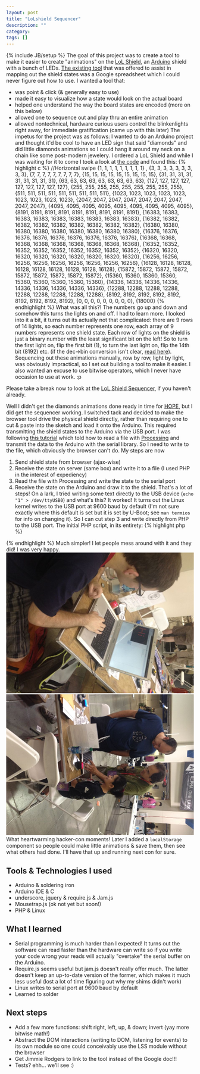 ```yaml
---
layout: post
title: "LoLshield Sequencer"
description: ""
category: 
tags: []
---
```

{% include JB/setup %}
The goal of this project was to create a tool to make it easier to create "animations" on the [LoL Shield](http://jimmieprodgers.com/kits/lolshield/makelolshield/), an [Arduino](http://arduino.cc/) shield with a bunch of LEDs.  [The existing tool](https://docs.google.com/spreadsheet/ccc?key=0Aj5ldW_o2jR3dEJXMnI2Q1V4dkNQa0x5U0J2QVdyWHc&hl=en#gid=0) that was offered to assist in mapping out the shield states was a Google spreadsheet which I could never figure out how to use.  I wanted a tool that:
* was point & click (& generally easy to use)
* made it easy to visualize how a state would look on the actual board
* helped one understand the way the board states are encoded (more on this below)
* allowed one to sequence out and play thru an entire animation
* allowed nontechnical, hardware curious users control the blinkenlights right away, for immediate gratification (came up with this later)
The impetus for the project was as follows: I wanted to do an Arduino project and thought it'd be cool to have an LED sign that said "diamonds" and did little diamonds animations so I could hang it around my neck on a chain like some post-modern jewelery. I ordered a LoL Shield and while I was waiting for it to come I took a look at [the code](https://github.com/5263/LoLShield/blob/master/examples/LoLShield_BasicTest/LoLShield_BasicTest.pde#L51) and found this:
{% highlight c %}
//Horizontal swipe
{1, 1, 1, 1, 1, 1, 1, 1, 1} ,
{3, 3, 3, 3, 3, 3, 3, 3, 3},
{7, 7, 7, 7, 7, 7, 7, 7, 7},
{15, 15, 15, 15, 15, 15, 15, 15, 15},
{31, 31, 31, 31, 31, 31, 31, 31, 31},
{63, 63, 63, 63, 63, 63, 63, 63, 63},
{127, 127, 127, 127, 127, 127, 127, 127, 127},
{255, 255, 255, 255, 255, 255, 255, 255, 255},
{511, 511, 511, 511, 511, 511, 511, 511, 511},
{1023, 1023, 1023, 1023, 1023, 1023, 1023, 1023, 1023},
{2047, 2047, 2047, 2047, 2047, 2047, 2047, 2047, 2047},
{4095, 4095, 4095, 4095, 4095, 4095, 4095, 4095, 4095},
{8191, 8191, 8191, 8191, 8191, 8191, 8191, 8191, 8191},
{16383, 16383, 16383, 16383, 16383, 16383, 16383, 16383, 16383},
{16382, 16382, 16382, 16382, 16382, 16382, 16382, 16382, 16382},
{16380, 16380, 16380, 16380, 16380, 16380, 16380, 16380, 16380},
{16376, 16376, 16376, 16376, 16376, 16376, 16376, 16376, 16376},
{16368, 16368, 16368, 16368, 16368, 16368, 16368, 16368, 16368},
{16352, 16352, 16352, 16352, 16352, 16352, 16352, 16352, 16352},
{16320, 16320, 16320, 16320, 16320, 16320, 16320, 16320, 16320},
{16256, 16256, 16256, 16256, 16256, 16256, 16256, 16256, 16256},
{16128, 16128, 16128, 16128, 16128, 16128, 16128, 16128, 16128},
{15872, 15872, 15872, 15872, 15872, 15872, 15872, 15872, 15872},
{15360, 15360, 15360, 15360, 15360, 15360, 15360, 15360, 15360},
{14336, 14336, 14336, 14336, 14336, 14336, 14336, 14336, 14336},
{12288, 12288, 12288, 12288, 12288, 12288, 12288, 12288, 12288},
{8192, 8192, 8192, 8192, 8192, 8192, 8192, 8192, 8192},
{0, 0, 0, 0, 0, 0, 0, 0, 0}, 
{18000}
{% endhighlight %}
What was all this?! The numbers go up and down and somehow this turns the lights on and off.  I had to learn more.  I looked into it a bit, it turns out its actually not that complicated: there are 9 rows of 14 lights, so each number represents one row, each array of 9 numbers represents one shield state.  Each row of lights on the shield is just a binary number with the least significant bit on the left!  So to turn the first light on, flip the first bit (1), to turn the last light on, flip the 14th bit (8192) etc. (if the dec->bin conversion isn't clear, [read here](http://www.wikihow.com/Convert-from-Decimal-to-Binary)).  Sequencing out these animations manually, row by row, light by light, was obviously impractical, so I set out building a tool to make it easier.  I also wanted an excuse to use bitwise operators, which I never have occasion to use at work. :p

Please take a break now to look at the [LoL Shield Sequencer](http://sequoia.github.com/LSS/), if you haven't already.

Well I didn't get the diamonds animations done ready in time for [HOPE](http://hopenumbernine.net/), but I did get the sequencer working.  I switched tack and decided to make the browser tool drive the physical shield directly, rather than requiring one to cut & paste into the sketch and load it onto the Arduino.  This required transmitting the shield states to the Arduino via the USB port.  I was following [this tutorial](http://arduinobasics.blogspot.com/2011/06/reading-text-or-csv-file-using.html) which told how to read a file with [Processing](http://processing.org/) and transmit the data to the Arduino with the serial library.  So I need to write to the file, which obviously the browser can't do.  My steps are now
1. Send shield state from browser (ajax-wise)
2. Receive the state on server (same box) and write it to a file (I used PHP in the interest of expediency)
3. Read the file with Processing and write the state to the serial port
4. Receive the state on the Arduino and draw it to the shield.
That's a lot of steps!  On a lark, I tried writing some text directly to the USB device (```echo "1" > /dev/ttyUSB0```) and what's this? It worked! It turns out the Linux kernel writes to the USB port at 9600 baud by default (I'm not sure exactly where this default is set but it is set by U-Boot; see ```man termios``` for info on changing it). So I can cut step 3 and write directly from PHP to the USB port.  The initial PHP script, in its entirety:
{% highlight php %}
<?php
  file_put_contents(/dev/ttyUSB0 , $_POST['frame']);
?>
{% endhighlight %}
Much simpler!  I let people mess around with it and they did! I was very happy.
![Young man using the LSS in the browser with the Arduino shield updating in real time](/img/lss_hi.jpg)
![A small group of people messing with the LSS](/img/lss_group.jpg)
What heartwarming hacker-con moments!  Later I added a ```localStorage``` component so people could make little animations & save them, then see what others had done.  I'll have that up and running next con for sure.
## Tools & Technologies I used
* Arduino & soldering iron
* Arduino IDE & C
* underscore, jquery & require.js & Jam.js
* Mousetrap.js (ok not yet but soon!)
* PHP & Linux
## What I learned
* Serial programming is much harder than I expected! It turns out the software can read faster than the hardware can write so if you write your code wrong your reads will actually "overtake" the serial buffer on the Arduino.
* Require.js seems useful but jam.js doesn't really offer much.  The latter doesn't keep an up-to-date version of the former, which makes it much less useful (lost a lot of time figuring out why my shims didn't work)
* Linux writes to serial port at 9600 baud by default
* Learned to solder
## Next steps
* Add a few more functions: shift right, left, up, & down; invert (yay more bitwise math!)
* Abstract the DOM interactions (writing to DOM, listening for events) to its own module so one could conceivably use the LSS module without the browser
* Get Jimmie Rodgers to link to the tool instead of the Google doc!!!
* Tests? ehh... we'll see :)
